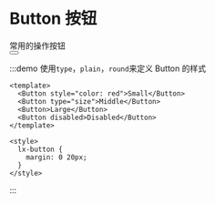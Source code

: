 # Button 按钮

<div>常用的操作按钮</div>
<Button></Button>

:::demo 使用`type`，`plain`，`round`来定义 Button 的样式
```vue
<template>
  <Button style="color: red">Small</Button>
  <Button type="size">Middle</Button>
  <Button>Large</Button>
  <Button disabled>Disabled</Button>
</template>

<style>
  lx-button {
    margin: 0 20px;
  }
</style>
```
:::

<HelloWorld msg="xxxx" />